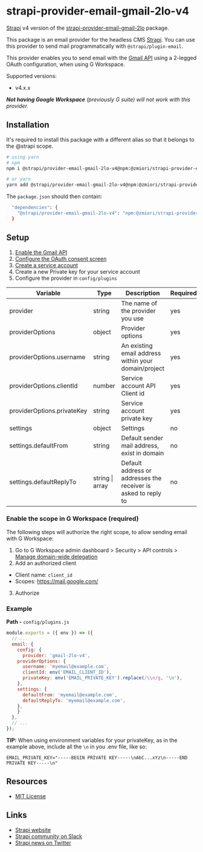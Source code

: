 # strapi-provider-email-gmail-2lo-v4
[Strapi](https://github.com/strapi/strapi) v4 version of the [strapi-provider-email-gmail-2lo](https://github.com/MattieBelt/strapi-provider-email-gmail-2lo) package.

This package is an email provider for the headless CMS [Strapi](https://github.com/strapi/strapi).
You can use this provider to send mail programmatically with `@strapi/plugin-email`. 

This provider enables you to send email with the [Gmail API](https://developers.google.com/gmail/api) using a 2-legged OAuth configuration, when using G Workspace.

Supported versions:

- v4.x.x

_**Not having Google Workspace** (previously G suite) will not work with this provider._

## Installation

It's required to install this package with a different alias so that it belongs to the @strapi scope.



```bash
# using yarn
# npm
npm i @strapi/provider-email-gmail-2lo-v4@npm:@zmiori/strapi-provider-email-gmail-2lo-v4

# or yarn
yarn add @strapi/provider-email-gmail-2lo-v4@npm:@zmiori/strapi-provider-email-gmail-2lo-v4
```

The `package.json` should then contain:

```bash
  "dependencies": {
    "@strapi/provider-email-gmail-2lo-v4": "npm:@zmiori/strapi-provider-email-gmail-2lo-v4@^4.0.0",
  }
```

## Setup

1) [Enable the Gmail API](https://console.developers.google.com/apis/library/gmail.googleapis.com)
2) [Configure the OAuth consent screen](https://console.cloud.google.com/apis/credentials/consent)
3) [Create a service account](https://console.cloud.google.com/iam-admin/serviceaccounts/)
4) Create a new Private key for your service account 
5) Configure the provider in `config/plugins`

| Variable                  | Type                    | Description                                                                                                                         | Required | Default   |
| ------------------------- | ----------------------- | ----------------------------------------------------------------------------------------------------------------------------------- | -------- | --------- |
| provider                  | string                  | The name of the provider you use                                                                                                    | yes      |           |
| providerOptions           | object                  | Provider options                                                                                                                    | yes      |           |
| providerOptions.username  | string                  | An existing email address within your domain/project                                                                                         | yes      |           |
| providerOptions.clientId  | number                  | Service account API Client id                                                                                                       | yes      |           |
| providerOptions.privateKey| string                  | Service account private key                                                                                                         | yes      |           |
| settings                  | object                  | Settings                                                                                                                            | no       | {}        |
| settings.defaultFrom      | string                  | Default sender mail address, exist in domain                                                                                                        | no       | undefined |
| settings.defaultReplyTo   | string \| array<string> | Default address or addresses the receiver is asked to reply to                                                                      | no       | undefined |

### Enable the scope in G Workspace (required)
The following steps will authorize the right scope, to allow sending email with G Workspace:
1) Go to G Workspace admin dashboard > Security > API controls > [Manage domain-wide delegation](https://admin.google.com/ac/owl/domainwidedelegation)
2) Add an authorized client
- Client name: `client_id`
- Scopes: https://mail.google.com/
3) Authorize

### Example

**Path -** `config/plugins.js`

```js
module.exports = ({ env }) => ({
  // ...
  email: {
    config: {
      provider: 'gmail-2lo-v4',
    providerOptions: {
      username: 'myemail@example.com',
      clientId: env('EMAIL_CLIENT_ID'),
      privateKey: env('EMAIL_PRIVATE_KEY').replace(/\\n/g, '\n'),
    },
    settings: {
      defaultFrom: 'myemail@example.com',
      defaultReplyTo: 'myemail@example.com',
    },
    }
  },
  // ...
});
```

**TIP:** When using environment variables for your privateKey, as in the example above, include all the `\n` in you .env file, like so:
```..env
EMAIL_PRIVATE_KEY="-----BEGIN PRIVATE KEY-----\nAbC...xYz\n-----END PRIVATE KEY-----\n"
```

## Resources

- [MIT License](LICENSE.md)

## Links

- [Strapi website](http://strapi.io/)
- [Strapi community on Slack](http://slack.strapi.io)
- [Strapi news on Twitter](https://twitter.com/strapijs)
